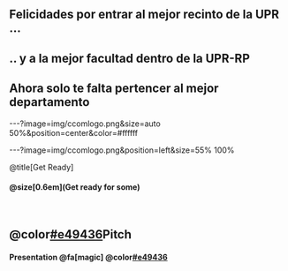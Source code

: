 

## Felicidades por entrar al mejor recinto de la UPR ... 



## .. y a la mejor facultad dentro de la UPR-RP


## Ahora solo te falta pertencer al mejor departamento

---?image=img/ccomlogo.png&size=auto 50%&position=center&color=#ffffff



---?image=img/ccomlogo.png&position=left&size=55% 100%

@title[Get Ready]


#### @size[0.6em](Get ready for some)

<br>

## @color[#e49436](Git)Pitch
#### Presentation @fa[magic] @color[#e49436](Magic)